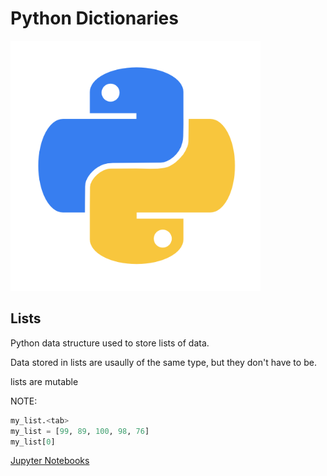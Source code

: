 # Python Dictionaries

<img class="fragment" src="../images/Python-logo.png" width="400" height="400">



## Lists

Python data structure used to store lists of data. <!-- .element: class="fragment" data-fragment-index="1" -->

Data stored in lists are usaully of the same type, but they don't have to be. <!-- .element: class="fragment" data-fragment-index="2" -->

lists are mutable <!-- .element: class="fragment" data-fragment-index="3" -->

NOTE:

```python
my_list.<tab>
my_list = [99, 89, 100, 98, 76]
my_list[0]
```



[Jupyter Notebooks](http://localhost:8888/notebooks/Desktop/intro_python/10_lists.ipynb)